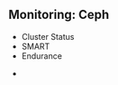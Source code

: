 ---
---
## Monitoring: Ceph
- Cluster Status
- SMART
- Endurance

<aside class="notes">
  <ul>
    <li></li>
  </ul>
</aside>
